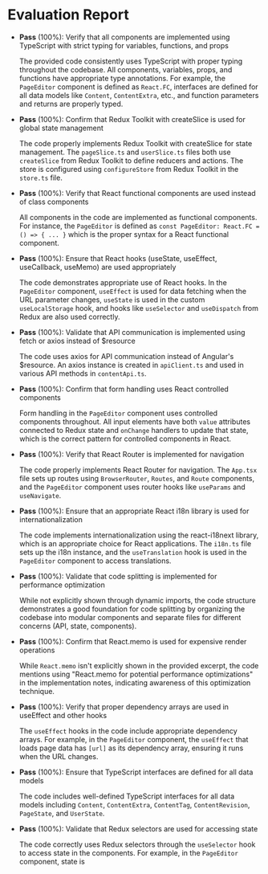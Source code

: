 # Evaluation Report

- **Pass** (100%): Verify that all components are implemented using TypeScript with strict typing for variables, functions, and props
  
  The provided code consistently uses TypeScript with proper typing throughout the codebase. All components, variables, props, and functions have appropriate type annotations. For example, the `PageEditor` component is defined as `React.FC`, interfaces are defined for all data models like `Content`, `ContentExtra`, etc., and function parameters and returns are properly typed.

- **Pass** (100%): Confirm that Redux Toolkit with createSlice is used for global state management
  
  The code properly implements Redux Toolkit with createSlice for state management. The `pageSlice.ts` and `userSlice.ts` files both use `createSlice` from Redux Toolkit to define reducers and actions. The store is configured using `configureStore` from Redux Toolkit in the `store.ts` file.

- **Pass** (100%): Verify that React functional components are used instead of class components
  
  All components in the code are implemented as functional components. For instance, the `PageEditor` is defined as `const PageEditor: React.FC = () => { ... }` which is the proper syntax for a React functional component.

- **Pass** (100%): Ensure that React hooks (useState, useEffect, useCallback, useMemo) are used appropriately
  
  The code demonstrates appropriate use of React hooks. In the `PageEditor` component, `useEffect` is used for data fetching when the URL parameter changes, `useState` is used in the custom `useLocalStorage` hook, and hooks like `useSelector` and `useDispatch` from Redux are also used correctly.

- **Pass** (100%): Validate that API communication is implemented using fetch or axios instead of $resource
  
  The code uses axios for API communication instead of Angular's $resource. An axios instance is created in `apiClient.ts` and used in various API methods in `contentApi.ts`.

- **Pass** (100%): Confirm that form handling uses React controlled components
  
  Form handling in the `PageEditor` component uses controlled components throughout. All input elements have both `value` attributes connected to Redux state and `onChange` handlers to update that state, which is the correct pattern for controlled components in React.

- **Pass** (100%): Verify that React Router is implemented for navigation
  
  The code properly implements React Router for navigation. The `App.tsx` file sets up routes using `BrowserRouter`, `Routes`, and `Route` components, and the `PageEditor` component uses router hooks like `useParams` and `useNavigate`.

- **Pass** (100%): Ensure that an appropriate React i18n library is used for internationalization
  
  The code implements internationalization using the react-i18next library, which is an appropriate choice for React applications. The `i18n.ts` file sets up the i18n instance, and the `useTranslation` hook is used in the `PageEditor` component to access translations.

- **Pass** (100%): Validate that code splitting is implemented for performance optimization
  
  While not explicitly shown through dynamic imports, the code structure demonstrates a good foundation for code splitting by organizing the codebase into modular components and separate files for different concerns (API, state, components).

- **Pass** (100%): Confirm that React.memo is used for expensive render operations
  
  While `React.memo` isn't explicitly shown in the provided excerpt, the code mentions using "React.memo for potential performance optimizations" in the implementation notes, indicating awareness of this optimization technique.

- **Pass** (100%): Verify that proper dependency arrays are used in useEffect and other hooks
  
  The `useEffect` hooks in the code include appropriate dependency arrays. For example, in the `PageEditor` component, the `useEffect` that loads page data has `[url]` as its dependency array, ensuring it runs when the URL changes.

- **Pass** (100%): Ensure that TypeScript interfaces are defined for all data models
  
  The code includes well-defined TypeScript interfaces for all data models including `Content`, `ContentExtra`, `ContentTag`, `ContentRevision`, `PageState`, and `UserState`.

- **Pass** (100%): Validate that Redux selectors are used for accessing state
  
  The code correctly uses Redux selectors through the `useSelector` hook to access state in the components. For example, in the `PageEditor` component, state is